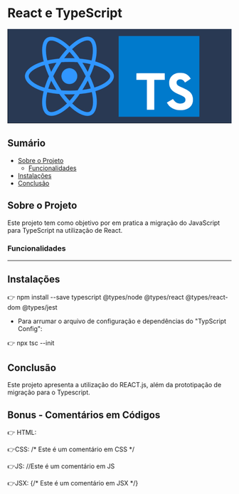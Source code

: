 # React e TypeScript

![Descrição da Imagem](public/imagens/banner-readme.png)

## Sumário

- [Sobre o Projeto](#sobre-o-projeto)
  - [Funcionalidades](#funcionalidades)
- [Instalações](#instalacao)
- [Conclusão](#conclusão)

## Sobre o Projeto

Este projeto tem como objetivo por em pratica a migração do JavaScript para TypeScript na utilização de React.

### Funcionalidades

-------------------------------------------------------------------

## Instalações

👉 npm install --save typescript @types/node @types/react @types/react-dom @types/jest

- Para arrumar o arquivo de configuração e dependências do "TypScript Config":

👉 npx tsc --init

## Conclusão

Este projeto apresenta a utilização do REACT.js, além da prototipação de migração para o Typescript.

## Bonus - Comentários em Códigos

👉 HTML:
<!-- Este é um comentário em HTML -->

👉CSS:
/* Este é um comentário em CSS */

👉JS:
//Este é um comentário em JS

👉JSX:
{/* Este é um comentário em JSX */}



